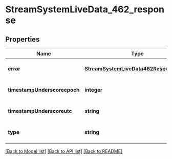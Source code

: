 # StreamSystemLiveData_462_response

## Properties
Name | Type | Description | Notes
------------ | ------------- | ------------- | -------------
**error** | [**StreamSystemLiveData462ResponseError**](StreamSystemLiveData462ResponseError.md) |  | [optional] [default to null]
**timestampUnderscoreepoch** | **integer** |  | [optional] [default to null]
**timestampUnderscoreutc** | **string** |  | [optional] [default to null]
**type** | **string** |  | [optional] [default to null]

[[Back to Model list]](../README.md#documentation-for-models) [[Back to API list]](../README.md#documentation-for-api-endpoints) [[Back to README]](../README.md)


